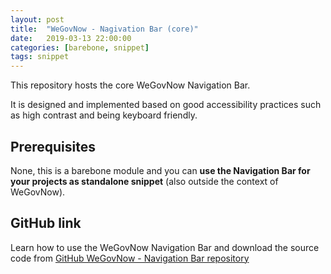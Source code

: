 ```yaml
---
layout: post
title:  "WeGovNow - Nagivation Bar (core)"
date:   2019-03-13 22:00:00
categories: [barebone, snippet]
tags: snippet
---
```

This repository hosts the core WeGovNow Navigation Bar. 

It is designed and implemented based on good accessibility practices such as high contrast and being keyboard friendly.

Prerequisites
----------------
None, this is a barebone module and you can **use the Navigation Bar for your projects as standalone snippet** (also outside the context of WeGovNow).

GitHub link
----------------
Learn how to use the WeGovNow Navigation Bar and download the source code from [GitHub WeGovNow - Navigation Bar repository](https://github.com/Infalia/WeGovNow-NavigationBar)